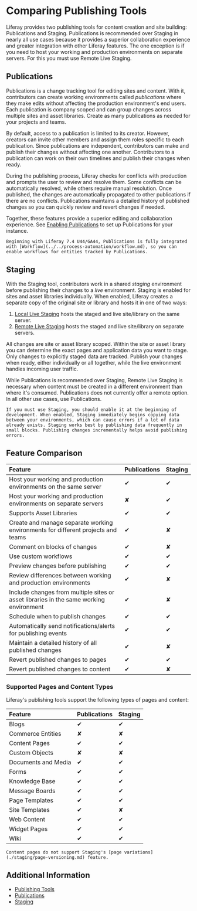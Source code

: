 # Comparing Publishing Tools

Liferay provides two publishing tools for content creation and site building: Publications and Staging. Publications is recommended over Staging in nearly all use cases because it provides a superior collaboration experience and greater integration with other Liferay features. The one exception is if you need to host your working and production environments on separate servers. For this you must use Remote Live Staging.

## Publications

Publications is a change tracking tool for editing sites and content. With it, contributors can create working environments called *publications* where they make edits without affecting the production environment's end users. Each publication is company scoped and can group changes across multiple sites and asset libraries. Create as many publications as needed for your projects and teams.

By default, access to a publication is limited to its creator. However, creators can invite other members and assign them roles specific to each publication. Since publications are independent, contributors can make and publish their changes without affecting one another. Contributors to a publication can work on their own timelines and publish their changes when ready.

During the publishing process, Liferay checks for conflicts with production and prompts the user to review and resolve them. Some conflicts can be automatically resolved, while others require manual resolution. Once published, the changes are automatically propagated to other publications if there are no conflicts. Publications maintains a detailed history of published changes so you can quickly review and revert changes if needed.

Together, these features provide a superior editing and collaboration experience. See [Enabling Publications](./publications/enabling-publications.md) to set up Publications for your instance.

```{important}
Beginning with Liferay 7.4 U44/GA44, Publications is fully integrated with [Workflow](../../process-automation/workflow.md), so you can enable workflows for entities tracked by Publications.
```

## Staging

With the Staging tool, contributors work in a shared *staging* environment before publishing their changes to a *live* environment. Staging is enabled for sites and asset libraries individually. When enabled, Liferay creates a separate copy of the original site or library and hosts it in one of two ways:

1. [Local Live Staging](./staging/configuring-local-live-staging.md) hosts the staged and live site/library on the same server.
1. [Remote Live Staging](./staging/configuring-remote-live-staging.md) hosts the staged and live site/library on separate servers.

All changes are site or asset library scoped. Within the site or asset library you can determine the exact pages and application data you want to stage. Only changes to explicitly staged data are tracked. Publish your changes when ready, either individually or all together, while the live environment handles incoming user traffic.

While Publications is recommended over Staging, Remote Live Staging is necessary when content must be created in a different environment than where it's consumed. Publications does not currently offer a remote option. In all other use cases, use Publications.

```{important}
If you must use Staging, you should enable it at the beginning of development. When enabled, Staging immediately begins copying data between your environments, which can cause errors if a lot of data already exists. Staging works best by publishing data frequently in small blocks. Publishing changes incrementally helps avoid publishing errors.
```

## Feature Comparison

| Feature | Publications | Staging |
| :--- | :--- | :--- |
| Host your working and production environments on the same server | &#10004; | &#10004; |
| Host your working and production environments on separate servers | &#10008; | &#10004; |
| Supports Asset Libraries | &#10004; | &#10004; |
| Create and manage separate working environments for different projects and teams | &#10004; | &#10008; |
| Comment on blocks of changes | &#10004; | &#10008; |
| Use custom workflows | &#10004; | &#10004; |
| Preview changes before publishing | &#10004; | &#10004; |
| Review differences between working and production environments | &#10004; | &#10008; |
| Include changes from multiple sites or asset libraries in the same working environment | &#10004; | &#10008; |
| Schedule when to publish changes | &#10004; | &#10004; |
| Automatically send notifications/alerts for publishing events | &#10004; | &#10004; |
| Maintain a detailed history of all published changes | &#10004; | &#10008; |
| Revert published changes to pages | &#10004; | &#10004; |
| Revert published changes to content | &#10004; | &#10008; |

### Supported Pages and Content Types

Liferay's publishing tools support the following types of pages and content:

| Feature | Publications | Staging |
| :--- | :--- | :--- |
| Blogs | &#10004; | &#10004; |
| Commerce Entities | &#10008; | &#10008; |
| Content Pages | &#10004; | &#10004; |
| Custom Objects | &#10008; | &#10008; |
| Documents and Media | &#10004; | &#10004; |
| Forms | &#10004; | &#10004; |
| Knowledge Base | &#10004; | &#10004; |
| Message Boards | &#10004; | &#10004; |
| Page Templates | &#10004; | &#10004; |
| Site Templates | &#10004; | &#10008; |
| Web Content | &#10004; | &#10004; |
| Widget Pages | &#10004; | &#10004; |
| Wiki | &#10004; | &#10004; |

```{important}
Content pages do not support Staging's [page variations](./staging/page-versioning.md) feature.
```

## Additional Information

* [Publishing Tools](../publishing-tools.md)
* [Publications](./publications.md)
* [Staging](./staging.md)
